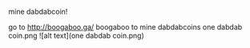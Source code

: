 mine dabdabcoin!

go to <http://boogaboo.ga/> boogaboo to mine dabdabcoins
 one dabdab coin.png
  ![alt text](one dabdab coin.png)
